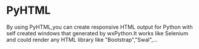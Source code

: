 # PyHTML
By using PyHTML,you can create responsive HTML output for Python with self created windows that generated by wxPython.It works like Selenium and could render any HTML library like "Bootstrap","Swal",...
